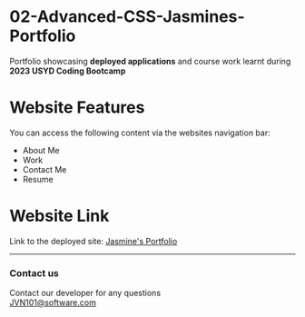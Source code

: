 # 02-Advanced-CSS-Jasmines-Portfolio
Portfolio showcasing **deployed applications** and course work learnt during **2023 USYD Coding Bootcamp**


# Website Features
You can access the following content via the websites navigation bar:
 * About Me <br />
 * Work <br />
 * Contact Me <br />
 * Resume <br />

# Website Link

 Link to the deployed site:
 [Jasmine's Portfolio]()

***
### Contact us
Contact our developer for any questions <br />
<JVN101@software.com>


